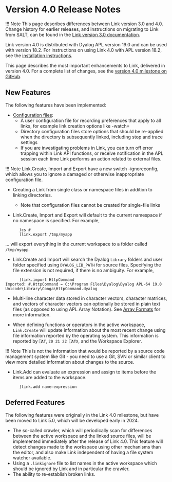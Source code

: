 # Version 4.0 Release Notes

!!! Note
     This page describes differences between Link version 3.0 and 4.0. 
     Change history for earlier releases,
     and instructions on migrating to Link from SALT, can be found in the
     [Link version 3.0 documentation](https://dyalog.github.io/link/3.0/).

Link version 4.0 is distributed with Dyalog APL version 19.0 and can be used with version 18.2. For instructions on using Link 4.0 with APL version 18.2, see the [installation instructions](Usage/Installation.md).

This page describes the most important enhancements to Link, delivered in version 4.0. For a complete list of changes, see the [version 4.0 milestone on GitHub](https://github.com/Dyalog/link/milestone/2).

## New Features

The following features have been implemented:

* [Configuration files](Usage/ConfigFiles.md):
    - A user configuration file for recording preferences that apply to all links, for example link creation options like -watch=
    - Directory configuration files store options that should be re-applied when the directory is subsequently linked, including stop and trace settings
    - If you are investigating problems in Link, you can turn off error trapping within Link API functions, or receive notification in the APL session each time Link performs an action related to external files.

!!! Note
     Link.Create, Import and Export have a new switch -ignoreconfig, which allows you
     to ignore a damaged or otherwise inappropriate configuration file.

* Creating a Link from single class or namespace files in addition to linking directories.
  
    - Note that configuration files cannot be created for single-file links

* Link.Create, Import and Export will default to the current namespace if no namespace is specified. For example,

```
      )cs #
      ]link.export /tmp/myapp
```

... will export everything in the current workspace to a folder called `/tmp/myapp`.

* Link.Create and Import will search the Dyalog `Library` folders and user folder specified using `DYALOG_LIB_PATH` for source files. Specifying the file extension is not required, if there is no ambiguity. For example,

```
      ]link.import HttpCommand
Imported: #.HttpCommand ← C:\Program Files\Dyalog\Dyalog APL-64 19.0 Unicode\Library\Conga\HttpCommand.dyalog
```

- Multi-line character data stored in character vectors, character matrices, and vectors of character vectors can optionally be stored in plain text files (as opposed to using APL Array Notation). See [Array Formats](Usage/Arrays.md) for more information.

- When defining functions or operators in the active workspace, `Link.Create` will update information about the most recent change using file information reported by the operating system. This information is reported by `⎕AT`, `20 21 22 ⎕ATX`, and the Workspace Explorer. 

!!! Note
     This is not the information that would be reported by a source code management system like Git - you need to use a Git, SVN or similar client to view more detailed information about changes to the source.

- Link.Add can evaluate an expression and assign to items before the items are added to the workspace.

```
      ]link.add name←expression 
```

## Deferred Features

The following features were originally in the Link 4.0 milestone, but have been moved to Link 5.0, which will be developed early in 2024.

* The so-called crawler, which will periodically scan for differences between the active workspace and the linked source files, will be implemented immediately after the release of Link 4.0. This feature will detect changes made to the workspace using other mechanisms than the editor, and also make Link independent of having a file system watcher available.
* Using a `.linkignore` file to list names in the active workspace which should be ignored by Link and in particular the crawler.
* The ability to re-establish broken links.
